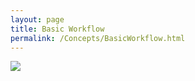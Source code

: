 ```yaml
---
layout: page
title: Basic Workflow
permalink: /Concepts/BasicWorkflow.html
---
```


<!-- Name: Concepts/BasicWorkflow -->
<!-- Version: 1 -->
<!-- Last-Modified: 2006/03/29 02:17:52 -->
<!-- Author: demian -->
<!-- Status: Updated -->

![][image-1]

[image-1]:	/files/images/PSG_WorkflowSm.gif
